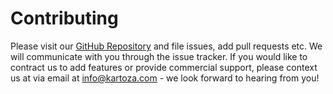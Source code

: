 [//]: # "GeoSight is UNICEF's geospatial web-based business intelligence platform."
[//]: # 
[//]: # "Contact : geosight-no-reply@unicef.org"
[//]: # 
[//]: # ".. note:: This program is free software; you can redistribute it and/or modify"
[//]: # "    it under the terms of the GNU Affero General Public License as published by"
[//]: # "    the Free Software Foundation; either version 3 of the License, or"
[//]: # "    (at your option) any later version."
[//]: # 
[//]: # "__author__ = 'irwan@kartoza.com'"
[//]: # "__date__ = '13/06/2023'"
[//]: # "__copyright__ = ('Copyright 2023, Unicef')"
[//]: # "__copyright__ = ('Copyright 2023, Unicef')"

# Contributing

Please visit our [GitHub Repository](https://github.com/kartoza/rir-dashboard) and file issues, add pull requests etc. We will communicate with you through the issue tracker. If you would like to contract us to add features or provide
commercial support, please context us at via email at info@kartoza.com - we look forward to hearing from you!
